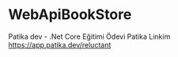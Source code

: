 # WebApiBookStore
Patika dev - .Net Core Eğitimi Ödevi
Patika Linkim
https://app.patika.dev/reluctant
